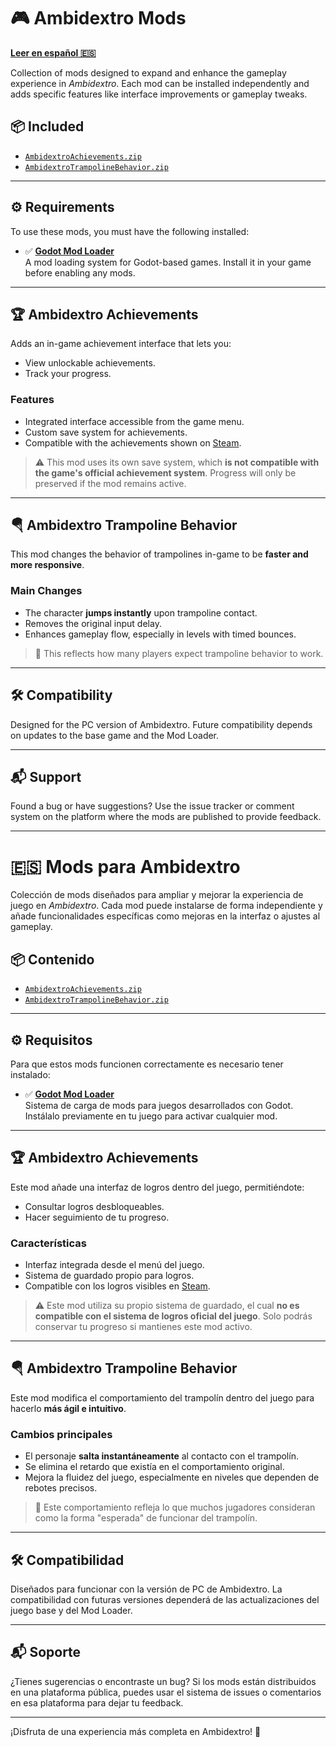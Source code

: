 # 🎮 Ambidextro Mods

**[Leer en español 🇪🇸](https://github.com/lowlevel-1989/ambidextro-mods?tab=readme-ov-file#-mods-para-ambidextro)**

Collection of mods designed to expand and enhance the gameplay experience in *Ambidextro*. Each mod can be installed independently and adds specific features like interface improvements or gameplay tweaks.

## 📦 Included

- [`AmbidextroAchievements.zip`](lowlevel1989-AmbidextroAchievements.zip)
- [`AmbidextroTrampolineBehavior.zip`](lowlevel1989-AmbidextroTrampolineBehavior.zip)

---

## ⚙️ Requirements

To use these mods, you must have the following installed:

- ✅ [**Godot Mod Loader**](https://github.com/GodotModding/godot-mod-loader)  
  A mod loading system for Godot-based games. Install it in your game before enabling any mods.

---

## 🏆 Ambidextro Achievements

Adds an in-game achievement interface that lets you:

- View unlockable achievements.
- Track your progress.

### Features

- Integrated interface accessible from the game menu.
- Custom save system for achievements.
- Compatible with the achievements shown on [Steam](https://steamcommunity.com/stats/3445580/achievements).

> ⚠️ This mod uses its own save system, which **is not compatible with the game's official achievement system**. Progress will only be preserved if the mod remains active.

---

## 🪂 Ambidextro Trampoline Behavior

This mod changes the behavior of trampolines in-game to be **faster and more responsive**.

### Main Changes

- The character **jumps instantly** upon trampoline contact.
- Removes the original input delay.
- Enhances gameplay flow, especially in levels with timed bounces.

> 🎯 This reflects how many players expect trampoline behavior to work.

---

## 🛠️ Compatibility

Designed for the PC version of Ambidextro. Future compatibility depends on updates to the base game and the Mod Loader.

---

## 📬 Support

Found a bug or have suggestions? Use the issue tracker or comment system on the platform where the mods are published to provide feedback.

---

# 🇪🇸 Mods para Ambidextro

Colección de mods diseñados para ampliar y mejorar la experiencia de juego en *Ambidextro*. Cada mod puede instalarse de forma independiente y añade funcionalidades específicas como mejoras en la interfaz o ajustes al gameplay.

## 📦 Contenido


- [`AmbidextroAchievements.zip`](lowlevel1989-AmbidextroAchievements.zip)
- [`AmbidextroTrampolineBehavior.zip`](lowlevel1989-AmbidextroTrampolineBehavior.zip)

---

## ⚙️ Requisitos

Para que estos mods funcionen correctamente es necesario tener instalado:

- ✅ [**Godot Mod Loader**](https://github.com/GodotModding/godot-mod-loader)  
  Sistema de carga de mods para juegos desarrollados con Godot. Instálalo previamente en tu juego para activar cualquier mod.

---

## 🏆 Ambidextro Achievements

Este mod añade una interfaz de logros dentro del juego, permitiéndote:

- Consultar logros desbloqueables.
- Hacer seguimiento de tu progreso.

### Características

- Interfaz integrada desde el menú del juego.
- Sistema de guardado propio para logros.
- Compatible con los logros visibles en [Steam](https://steamcommunity.com/stats/3445580/achievements).

> ⚠️ Este mod utiliza su propio sistema de guardado, el cual **no es compatible con el sistema de logros oficial del juego**. Solo podrás conservar tu progreso si mantienes este mod activo.

---

## 🪂 Ambidextro Trampoline Behavior

Este mod modifica el comportamiento del trampolín dentro del juego para hacerlo **más ágil e intuitivo**.

### Cambios principales

- El personaje **salta instantáneamente** al contacto con el trampolín.
- Se elimina el retardo que existía en el comportamiento original.
- Mejora la fluidez del juego, especialmente en niveles que dependen de rebotes precisos.

> 🎯 Este comportamiento refleja lo que muchos jugadores consideran como la forma "esperada" de funcionar del trampolín.

---

## 🛠️ Compatibilidad

Diseñados para funcionar con la versión de PC de Ambidextro. La compatibilidad con futuras versiones dependerá de las actualizaciones del juego base y del Mod Loader.

---

## 📬 Soporte

¿Tienes sugerencias o encontraste un bug? Si los mods están distribuidos en una plataforma pública, puedes usar el sistema de issues o comentarios en esa plataforma para dejar tu feedback.

---

¡Disfruta de una experiencia más completa en Ambidextro! 🎉

